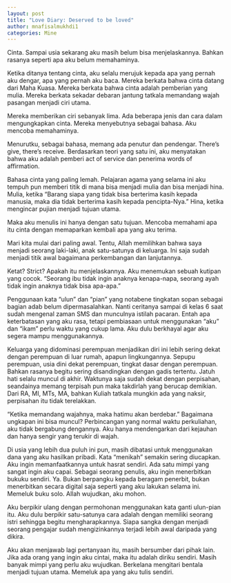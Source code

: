 ```yaml
---
layout: post
title: "Love Diary: Deserved to be loved"
author: mnafisalmukhdi1
categories: Mine
---
```

Cinta. Sampai usia sekarang aku masih belum bisa menjelaskannya. Bahkan rasanya seperti apa aku belum memahaminya.

Ketika ditanya tentang cinta, aku selalu merujuk kepada apa yang pernah aku dengar, apa yang pernah aku baca. Mereka berkata bahwa cinta datang dari Maha Kuasa. Mereka berkata bahwa cinta adalah pemberian yang mulia. Mereka berkata sekadar debaran jantung tatkala memandang wajah pasangan menjadi ciri utama.

Mereka memberikan ciri sebanyak lima. Ada beberapa jenis dan cara dalam mengungkapkan cinta. Mereka menyebutnya sebagai bahasa. Aku mencoba memahaminya.

Menurutku, sebagai bahasa, memang ada penutur dan pendengar. There’s give, there’s receive. Berdasarkan teori yang satu ini, aku menyatakan bahwa aku adalah pemberi act of service dan penerima words of affirmation.

Bahasa cinta yang paling lemah. Pelajaran agama yang selama ini aku tempuh pun memberi titik di mana bisa menjadi mulia dan bisa menjadi hina. Mulia, ketika “Barang siapa yang tidak bisa berterima kasih kepada manusia, maka dia tidak berterima kasih kepada pencipta-Nya.” Hina, ketika mengincar pujian menjadi tujuan utama.

Maka aku menulis ini hanya dengan satu tujuan. Mencoba memahami apa itu cinta dengan memaparkan kembali apa yang aku terima.

Mari kita mulai dari paling awal. Tentu, Allah memilihkan bahwa saya menjadi seorang laki-laki, anak satu-satunya di keluarga. Ini saja sudah menjadi titik awal bagaimana perkembangan dan lanjutannya.

Ketat? Strict? Apakah itu menjelaskannya. Aku menemukan sebuah kutipan yang cocok. “Seorang ibu tidak ingin anaknya kenapa-napa, seorang ayah tidak ingin anaknya tidak bisa apa-apa.”

Penggunaan kata “ulun” dan “pian” yang notabene tingkatan sopan sebagai bagian adab belum dipermasalahkan. Nanti ceritanya sampai di kelas 6 saat sudah mengenal zaman SMS dan munculnya istilah pacaran. Entah apa keterbatasan yang aku rasa, tetapi pembiasaan untuk menggunakan “aku” dan “ikam” perlu waktu yang cukup lama. Aku dulu berkhayal agar aku segera mampu menggunakannya.

Keluarga yang didominasi perempuan menjadikan diri ini lebih sering dekat dengan perempuan di luar rumah, apapun lingkungannya. Sepupu perempuan, usia dini dekat perempuan, tingkat dasar dengan perempuan. Bahkan rasanya begitu sering disandingkan dengan gadis tertentu. Jatuh hati selalu muncul di akhir. Waktunya saja sudah dekat dengan perpisahan, seandainya memang terpisah pun maka takdirlah yang berucap demikian. Dari RA, MI, MTs, MA, bahkan Kuliah tatkala mungkin ada yang naksir, perpisahan itu tidak terelakkan.

“Ketika memandang wajahnya, maka hatimu akan berdebar.” Bagaimana ungkapan ini bisa muncul? Perbincangan yang normal waktu perkuliahan, aku tidak bergabung dengannya. Aku hanya mendengarkan dari kejauhan dan hanya sengir yang terukir di wajah.

Di usia yang lebih dua puluh ini pun, masih dibatasi untuk menggunakan dana yang aku hasilkan pribadi. Kata “menikah” semakin sering diucapkan. Aku ingin memanfaatkannya untuk hasrat sendiri. Ada satu mimpi yang sangat ingin aku capai. Sebagai seorang penulis, aku ingin menerbitkan bukuku sendiri. Ya. Bukan berpangku kepada beragam penerbit, bukan menerbitkan secara digital saja seperti yang aku lakukan selama ini. Memeluk buku solo. Allah wujudkan, aku mohon.

Aku berpikir ulang dengan permohonan menggunakan kata ganti ulun-pian itu. Aku dulu berpikir satu-satunya cara adalah dengan memiliki seorang istri sehingga begitu mengharapkannya. Siapa sangka dengan menjadi seorang pengajar sudah mengizinkannya terjadi lebih awal daripada yang dikira.

Aku akan menjawab lagi pertanyaan itu, masih bersumber dari pihak lain. Jika ada orang yang ingin aku cintai, maka itu adalah diriku sendiri. Masih banyak mimpi yang perlu aku wujudkan. Berkelana mengitari bentala menjadi tujuan utama. Memeluk apa yang aku tulis sendiri.
